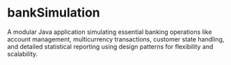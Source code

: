# bankSimulation
A modular Java application simulating essential banking operations like account management, multicurrency transactions, customer state handling, and detailed statistical reporting using design patterns for flexibility and scalability.

